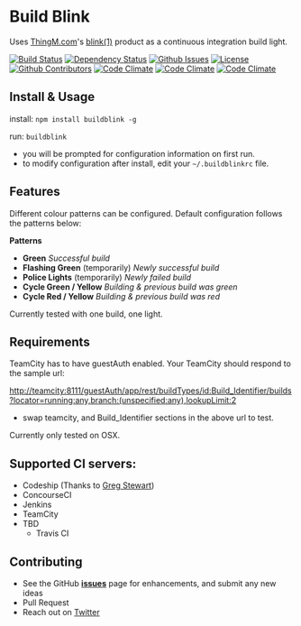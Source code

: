Build Blink
====================
Uses [ThingM.com](http://thingm.com/)'s  [blink(1)](http://blink1.thingm.com/) product as a continuous integration build light.


[![Build Status](https://travis-ci.org/cgorshing/BuildBlink.png?branch=master)](https://travis-ci.org/cgorshing/BuildBlink)
[![Dependency Status](https://gemnasium.com/cgorshing/BuildBlink.svg)](https://gemnasium.com/cgorshing/BuildBlink)
[![Github Issues](https://img.shields.io/github/issues/cgorshing/BuildBlink.svg)](https://img.shields.io/github/issues/cgorshing/BuildBlink.svg)
[![License](https://img.shields.io/hexpm/l/plug.svg)](https://img.shields.io/hexpm/l/plug.svg)
[![Github Contributors](https://img.shields.io/github/contributors/cdnjs/cdnjs.svg)](https://img.shields.io/github/contributors/cgorshing/BuildBlink.svg)
[![Code Climate](https://img.shields.io/codeclimate/github/cgorshing/BuildBlink.svg)](https://img.shields.io/codeclimate/github/cgorshing/BuildBlink.svg)
[![Code Climate](https://img.shields.io/codeclimate/coverage/github/cgorshing/BuildBlink.svg)](https://img.shields.io/codeclimate/coverage/github/cgorshing/BuilBlink.svg)
[![Code Climate](https://img.shields.io/codeclimate/issues/github/cgorshing/BuildBlink.svg)](https://img.shields.io/codeclimate/issues/github/cgorshing/BuildBlink.svg)

Install & Usage
---------------

install:
`npm install buildblink -g`

run:
`buildblink`

* you will be prompted for configuration information on first run.
* to modify configuration after install, edit your `~/.buildblinkrc` file.


Features
----------
Different colour patterns can be configured.  Default configuration follows the patterns below:

**Patterns**

* **Green** *Successful build*
* **Flashing Green** (temporarily) *Newly successful build*
* **Police Lights** (temporarily)   *Newly failed build*
* **Cycle Green / Yellow**   *Building & previous build was green*
* **Cycle Red / Yellow**   *Building & previous build was red*


Currently tested with one build, one light.

Requirements
------------

TeamCity has to have guestAuth enabled. Your TeamCity should respond to the sample url:

[http://teamcity:8111/guestAuth/app/rest/buildTypes/id:Build_Identifier/builds?locator=running:any,branch:(unspecified:any),lookupLimit:2](http://teamcity:8111/guestAuth/app/rest/buildTypes/id:BranchingTest_Build/builds?locator=running:any,branch:(unspecified:any),lookupLimit:2)

* swap teamcity, and Build_Identifier sections in the above url to test.

Currently only tested on OSX.

Supported CI servers:
----------------------
* Codeship (Thanks to [Greg Stewart](https://github.com/gregstewart))
* ConcourseCI
* Jenkins
* TeamCity
* TBD
    * Travis CI

Contributing
------------
* See the GitHub [**issues**](https://github.com/cgorshing/buildblink/issues?labels=enhancement&state=open) page for enhancements, and submit any new ideas
* Pull Request
* Reach out on [Twitter](https://twitter.com/cgorshing)
